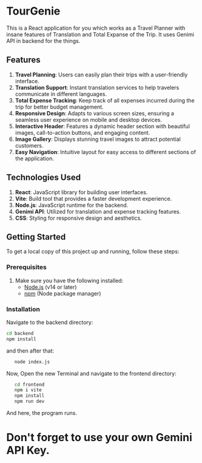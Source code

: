 # TourGenie

This is a React application for you which works as a Travel Planner with insane features of Translation and Total Expanse of the Trip. It uses Genimi API in backend for the things. 

## Features

1. **Travel Planning**: Users can easily plan their trips with a user-friendly interface.
2. **Translation Support**: Instant translation services to help travelers communicate in different languages.
3. **Total Expense Tracking**: Keep track of all expenses incurred during the trip for better budget management.
4. **Responsive Design**: Adapts to various screen sizes, ensuring a seamless user experience on mobile and desktop devices.
5. **Interactive Header**: Features a dynamic header section with beautiful images, call-to-action buttons, and engaging content.
6. **Image Gallery**: Displays stunning travel images to attract potential customers.
7. **Easy Navigation**: Intuitive layout for easy access to different sections of the application.

## Technologies Used

1. **React**: JavaScript library for building user interfaces.
2. **Vite**: Build tool that provides a faster development experience.
3. **Node.js**: JavaScript runtime for the backend.
4. **Genimi API**: Utilized for translation and expense tracking features.
5. **CSS**: Styling for responsive design and aesthetics.

## Getting Started

To get a local copy of this project up and running, follow these steps:

### Prerequisites

1. Make sure you have the following installed:
   - [Node.js](https://nodejs.org/) (v14 or later)
   - [npm](https://www.npmjs.com/) (Node package manager)

### Installation

Navigate to the backend directory:
   ```bash
   cd backend
   npm install
```
and then after that:
```bash
   node index.js
```
Now, Open the new Terminal and navigate to the frontend directory:
```bash
   cd frontend
   npm i vite
   npm install
   npm run dev
```
And here, the program runs.

# Don't forget to use your own Gemini API Key.
